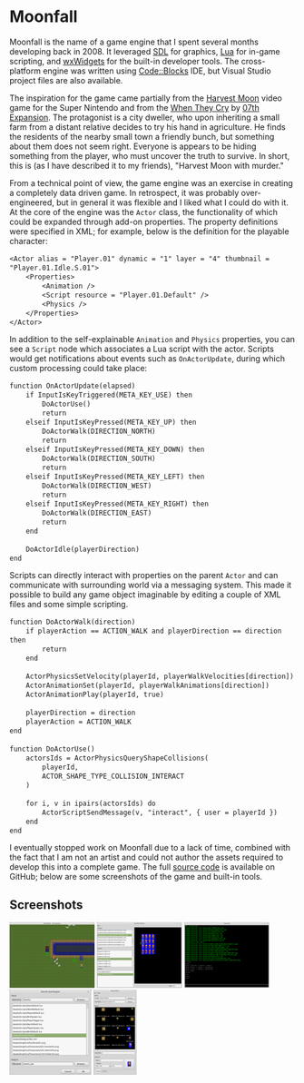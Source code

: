 # Moonfall #

Moonfall is the name of a game engine that I spent several months developing back in 2008. It leveraged
[SDL](https://www.libsdl.org/) for graphics, [Lua](http://www.lua.org/) for in-game scripting, and
[wxWidgets](https://www.wxwidgets.org/) for the built-in developer tools. The cross-platform engine was written using
[Code::Blocks](http://www.codeblocks.org/) IDE, but Visual Studio project files are also available.

The inspiration for the game came partially from the [Harvest
Moon](http://en.wikipedia.org/wiki/Harvest_Moon_%28video_game%29) video game for the Super Nintendo and from the [When
They Cry](http://en.wikipedia.org/wiki/Higurashi_When_They_Cry) by [07th
Expansion](http://en.wikipedia.org/wiki/07th_Expansion). The protagonist is a city dweller, who upon inheriting a small
farm from a distant relative decides to try his hand in agriculture. He finds the residents of the nearby small town a
friendly bunch, but something about them does not seem right. Everyone is appears to be hiding something from the
player, who must uncover the truth to survive. In short, this is (as I have described it to my friends), "Harvest Moon
with murder."

From a technical point of view, the game engine was an exercise in creating a completely data driven game. In
retrospect, it was probably over-engineered, but in general it was flexible and I liked what I could do with it. At the
core of the engine was the `Actor` class, the functionality of which could be expanded through add-on properties. The
property definitions were specified in XML; for example, below is the definition for the playable character:


```
<Actor alias = "Player.01" dynamic = "1" layer = "4" thumbnail = "Player.01.Idle.S.01">
    <Properties>
        <Animation />
        <Script resource = "Player.01.Default" />
        <Physics />
    </Properties>
</Actor>
```

In addition to the self-explainable `Animation` and `Physics` properties, you can see a `Script` node which associates a
Lua script with the actor. Scripts would get notifications about events such as `OnActorUpdate`, during which custom
processing could take place:


```
function OnActorUpdate(elapsed)
    if InputIsKeyTriggered(META_KEY_USE) then
        DoActorUse()
        return
    elseif InputIsKeyPressed(META_KEY_UP) then
        DoActorWalk(DIRECTION_NORTH)
        return
    elseif InputIsKeyPressed(META_KEY_DOWN) then
        DoActorWalk(DIRECTION_SOUTH)
        return
    elseif InputIsKeyPressed(META_KEY_LEFT) then
        DoActorWalk(DIRECTION_WEST)
        return
    elseif InputIsKeyPressed(META_KEY_RIGHT) then
        DoActorWalk(DIRECTION_EAST)
        return
    end

    DoActorIdle(playerDirection)
end
```

Scripts can directly interact with properties on the parent `Actor` and can communicate with surrounding world via a
messaging system. This made it possible to build any game object imaginable by editing a couple of XML files and some
simple scripting.


```
function DoActorWalk(direction)
    if playerAction == ACTION_WALK and playerDirection == direction then
        return
    end

    ActorPhysicsSetVelocity(playerId, playerWalkVelocities[direction])
    ActorAnimationSet(playerId, playerWalkAnimations[direction])
    ActorAnimationPlay(playerId, true)

    playerDirection = direction
    playerAction = ACTION_WALK
end

function DoActorUse()
    actorsIds = ActorPhysicsQueryShapeCollisions(
        playerId,
        ACTOR_SHAPE_TYPE_COLLISION_INTERACT
    )

    for i, v in ipairs(actorsIds) do
        ActorScriptSendMessage(v, "interact", { user = playerId })
    end
end

```

I eventually stopped work on Moonfall due to a lack of time, combined with the fact that I am not an artist and could
not author the assets required to develop this into a complete game. The full [source
code](https://github.com/FooSoft/moonfall) is available on GitHub; below are some screenshots of the game and built-in
tools.

## Screenshots ##

[![Gameplay window](img/gameplay-thumb.png)](img/gameplay.png)
[![Sprite editor](img/sprite-editor-thumb.png)](img/sprite-editor.png)
[![Console window](img/console-thumb.png)](img/console.png)
[![Asset editor](img/asset-editor-thumb.png)](img/asset-editor.png)
[![Map editor](img/map-editor-thumb.png)](img/map-editor.png)
